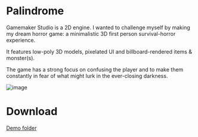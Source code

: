 # Palindrome
<p>Gamemaker Studio is a 2D engine. I wanted to challenge myself by making my dream horror game: a minimalistic 3D first person survival-horror experience.</p>
<p>It features low-poly 3D models, pixelated UI and billboard-rendered items & monster(s).</p>
<p>The game has a strong focus on confusing the player and to make them constantly in fear of what might lurk in the ever-closing darkness.</p>

![image](https://github.com/miblan/Palindrome/assets/29658804/ce0e6247-48be-4715-8c31-4cf60e0c9a01)

# Download
[Demo folder](/Demo/)
